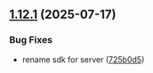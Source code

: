 ## [1.12.1](https://github.com/nestjs-mod/nestjs-mod-sso/compare/rest-sdk-angular-v1.12.0...rest-sdk-angular-v1.12.1) (2025-07-17)

### Bug Fixes

- rename sdk for server ([725b0d5](https://github.com/nestjs-mod/nestjs-mod-sso/commit/725b0d58729fedda82e75c515fe74354985b348e))
